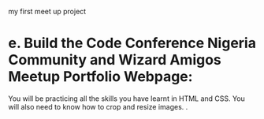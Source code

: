 my first meet up project
# e. Build the Code Conference Nigeria Community and Wizard Amigos Meetup Portfolio Webpage:
   You will be practicing all the skills you have learnt in HTML and CSS. You will also need to know how to crop and resize images. .
